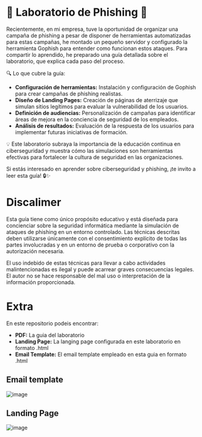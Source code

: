 # 🚀 Laboratorio de Phishing 🚀

Recientemente, en mi empresa, tuve la oportunidad de organizar una campaña de phishing a pesar de disponer de herramientas automatizadas para estas campañas, he montado un pequeño servidor y configurado la herramienta Gophish para entender como funcionan estos ataques. Para compartir lo aprendido, he preparado una guía detallada sobre el laboratorio, que explica cada paso del proceso.

🔍 Lo que cubre la guía:

- **Configuración de herramientas:** Instalación y configuración de Gophish para crear campañas de phishing realistas.
- **Diseño de Landing Pages:** Creación de páginas de aterrizaje que simulan sitios legítimos para evaluar la vulnerabilidad de los usuarios.
- **Definición de audiencias:** Personalización de campañas para identificar áreas de mejora en la conciencia de seguridad de los empleados.
- **Análisis de resultados:** Evaluación de la respuesta de los usuarios para implementar futuras iniciativas de formación.

💡 Este laboratorio subraya la importancia de la educación continua en ciberseguridad y muestra cómo las simulaciones son herramientas efectivas para fortalecer la cultura de seguridad en las organizaciones.

Si estás interesado en aprender sobre ciberseguridad y phishing, ¡te invito a leer esta guía! 🔒✨

# Discalimer

Esta guía tiene como único propósito educativo y está diseñada para concienciar sobre la seguridad informática mediante la simulación de ataques de phishing en un entorno controlado. Las técnicas descritas deben utilizarse únicamente con el consentimiento explícito de todas las partes involucradas y en un entorno de prueba o corporativo con la autorización necesaria.

El uso indebido de estas técnicas para llevar a cabo actividades malintencionadas es ilegal y puede acarrear graves consecuencias legales. El autor no se hace responsable del mal uso o interpretación de la información proporcionada.

# Extra

En este repositorio podeis encontrar:
- **PDF:** La guia del laboratorio
- **Landing Page:** La langing page configurada en este laboratorio en formato .html
- **Email Template:** El email template empleado en esta guia en formato .html

## Email template

![image](https://github.com/user-attachments/assets/bc8b3b20-e4e2-40b6-86d0-ec404ab6320d)

## Landing Page

![image](https://github.com/user-attachments/assets/844e956a-38b5-40f2-8f44-21b8f101f044)



